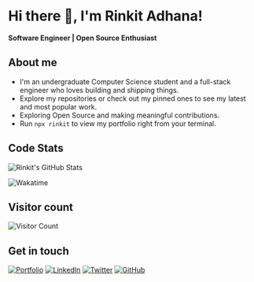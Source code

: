 # Hi there :wave:, I'm Rinkit Adhana! 
**Software Engineer | Open Source Enthusiast**

## About me

- I'm an undergraduate Computer Science student and a full-stack engineer who loves building and shipping things.
- Explore my repositories or check out my pinned ones to see my latest and most popular work.
- Exploring Open Source and making meaningful contributions.
- Run `npx rinkit` to view my portfolio right from your terminal.


## Code Stats
![Rinkit's GitHub Stats](https://github-readme-stats.vercel.app/api?username=rinkitadhana&show_icons=true&theme=dark)

![Wakatime](https://github-readme-stats.vercel.app/api/wakatime?username=rinkitadhana&theme=dark)


## Visitor count
![Visitor Count](https://count.getloli.com/get/@rinkitadhana?theme=rule34)


## Get in touch
[![Portfolio](https://img.shields.io/badge/Portfolio-grey?style=for-the-badge&logo=vercel)](https://rinkit.tech)
[![LinkedIn](https://img.shields.io/badge/LinkedIn-blue?style=for-the-badge&logo=linkedin)](https://linkedin.com/in/rinkitadhana)
[![Twitter](https://img.shields.io/badge/Twitter-black?style=for-the-badge&logo=x)](https://x.com/damnGruz)
[![GitHub](https://img.shields.io/badge/GitHub-181717?style=for-the-badge&logo=github)](https://github.com/rinkitadhana)
